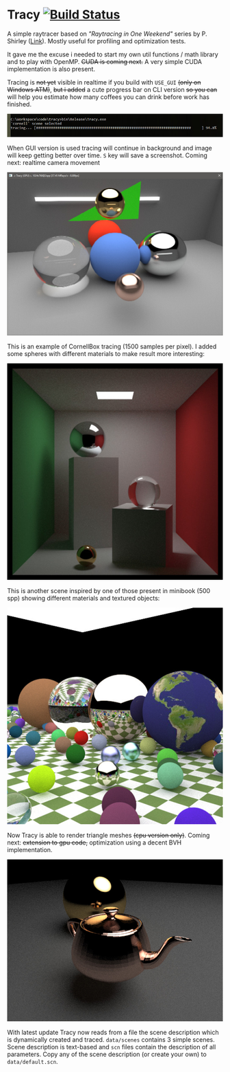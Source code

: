# Tracy [![Build Status](https://travis-ci.org/carcass82/tracy.svg?branch=master)](https://travis-ci.org/carcass82/tracy)


A simple raytracer based on *"Raytracing in One Weekend"* series by P. Shirley ([Link](https://www.amazon.com/dp/B01B5AODD8)).
Mostly useful for profiling and optimization tests.

It gave me the excuse i needed to start my own util functions / math library and to play with OpenMP. ~~CUDA is coming next.~~ A very simple CUDA implementation is also present.


Tracing is ~~not yet~~ visible in realtime if you build with ``USE_GUI`` ~~(only on Windows ATM)~~, ~~but i added~~ a cute progress bar on CLI version ~~so you can~~ will help you estimate how many coffees you can drink before work has finished.

![tracing](doc/cmd.jpg)


When GUI version is used tracing will continue in background and image will keep getting better over time. ``S`` key will save a screenshot. Coming next: realtime camera movement

![proggui](doc/gui.jpg)

This is an example of CornellBox tracing (1500 samples per pixel). I added some spheres with different
materials to make result more interesting:

![cornell](doc/output.jpg)


This is another scene inspired by one of those present in minibook (500 spp) showing different materials and textured objects:

![random](doc/output2.jpg)


Now Tracy is able to render triangle meshes ~~(cpu version only)~~. Coming next: ~~extension to gpu code,~~ optimization using a decent BVH implementation.

![triangles](doc/output3.jpg)

With latest update Tracy now reads from a file the scene description which is dynamically created and traced. ``data/scenes`` contains 3 simple scenes. Scene description is text-based and ``scn`` files contain the description of all parameters. Copy any of the scene description (or create your own) to ``data/default.scn``.
